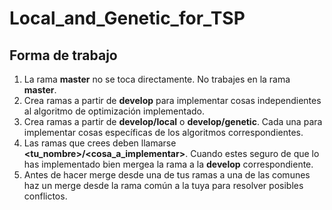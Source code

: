 # Local_and_Genetic_for_TSP

## Forma de trabajo

1. La rama **master** no se toca directamente. No trabajes en la rama **master**.
2. Crea ramas a partir de **develop** para implementar cosas independientes al algoritmo de optimización implementado.
3. Crea ramas a partir de **develop/local** o **develop/genetic**. Cada una para implementar cosas específicas de los algoritmos correspondientes.
4. Las ramas que crees deben llamarse **<tu_nombre>/<cosa_a_implementar>**. Cuando estes seguro de que lo has implementado bien mergea la rama a la **develop** correspondiente.
5. Antes de hacer merge desde una de tus ramas a una de las comunes haz un merge desde la rama común a la tuya para resolver posibles conflictos.